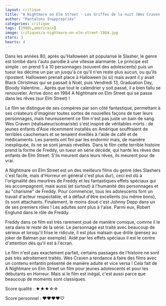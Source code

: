 ```yaml
---
layout: critique
title: "A Nightmare on Elm Street - Les Griffes de la nuit (Wes Craven, 1984)"
author: "Pantalons Inappropriés"
categories: critique
tags: [1980s,americain]
image: critiques/a-nightmare-on-elm-street-1984.jpg
stars: 3
hearts: 4
---
```


Dans les années 80, après qu'Halloween ait popularisé le Slasher, le genre est tombé dans l'auto parodie à une vitesse alarmante.
Le principe est simple : on prend 5 à 10 personnages (souvent des adolescents) puis un tueur les décime un par un jusqu'à ce qu'il n'en reste plus aucun, ou qu'ils ripostent. Halloween prenait place à Halloween (si si) mais avant il y avait Black Christmas qui se passait à Noël, puis Vendredi 13, Graduation Day, Bloody Valentine... Après que tout le calendrier y soit passé, il a bien fallu se renouveler. Arrive donc en 1984 A Nightmare on Elm Street qui se passe dans les rêves (sur Elm Street) !

Le film se distingue de ses compères par son côté fantastique, permettant à ses créateurs d'imaginer toutes sortes de nouvelles façons de tuer leurs personnages, mais heureusement ce film n'est pas juste un bain de sang. Wes Craven (réalisateur/scénariste) s'est inspiré de véritables morts : de jeunes enfants d'Asie récemment installés en Amérique souffraient de terribles cauchemars et se tenaient éveillés à l'aide de café et de médicaments. Les parents ont fini par les endormir mais, de manière inexpliquée, ils ne se sont jamais réveillés. Dans le film cette terrible histoire prend la forme de Freddy, un tueur en série décédé, qui hante les rêves des enfants de Elm Street. S'ils meurent dans leurs rêves, ils meurent pour de vrai.

A Nightmare on Elm Street est un des meilleurs films du genre (des Slashers c'est facile, mais d'Horreur en général c'est plus dur), ceci est dû à l'originalité des meurtres de Freddy et les fantastiques effets spéciaux qui les accompagnent, mais aussi (et surtout) à l'humanité des personnages et au "charisme" de Freddy. Pour commencer, tous les adolescents font un travail d'acteur respectable, et à défaut d'être excellents (ou même bons), ils sont attachants. Finalement, le moins doué c'est Johnny Depp dans un de ses premiers rôles ! Les adultes sont plus à l'aise. Parmi eux, Robert Englund dans le rôle de Freddy.

Freddy dans ce film est très rarement joué de manière comique, comme il le sera dans le reste de la série. Le personnage est traité avec beaucoup de sérieux et lorsqu'il frise le ridicule, il est plus malsain que drôle (pensez au joker de Batman par exemple). Aidé par les effets spéciaux il est le centre d'attention dès qu'il est à l'écran.

Le film n'est pas exactement parfait, certains passages de l'histoire ne sont pas très adroitement traités. Wes Craven a tendance à faire des films avec un contenu enfantin présenté de manière adulte et vice versa ! Cela fait de A Nightmare on Elm Street un film pour jeunes adolescents et pour les débutants en Horreur. Mais si le film est inégal, c'est aussi parce que beaucoup de moments sont classiques.

Score qualité : ★★★☆☆

Score personnel : ♥♥♥♥♡
